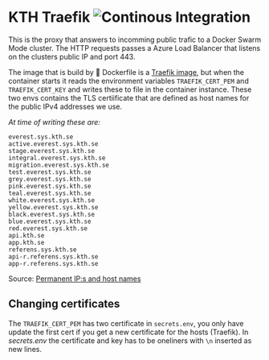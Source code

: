 # KTH Traefik ![Continous Integration](https://github.com/KTH/kth-azure-app/actions/workflows/main.yml/badge.svg)

This is the proxy that answers to incomming public trafic to a Docker Swarm Mode cluster. The HTTP requests passes a Azure Load Balancer that listens on the clusters public IP and port 443.

The image that is build by :whale: Dockerfile is a [Traefik image](https://traefik.io/), but when the container starts it reads the environment variables `TRAEFIK_CERT_PEM` and `TRAEFIK_CERT_KEY` and writes these to file in the container instance. These two envs contains the TLS certiificate that are defined as host names for the public IPv4 addresses we use.

_At time of writing these are:_

```text
everest.sys.kth.se
active.everest.sys.kth.se
stage.everest.sys.kth.se
integral.everest.sys.kth.se
migration.everest.sys.kth.se
test.everest.sys.kth.se
grey.everest.sys.kth.se
pink.everest.sys.kth.se
teal.everest.sys.kth.se
white.everest.sys.kth.se
yellow.everest.sys.kth.se
black.everest.sys.kth.se
blue.everest.sys.kth.se
red.everest.sys.kth.se
api.kth.se
app.kth.se
referens.sys.kth.se
api-r.referens.sys.kth.se
app-r.referens.sys.kth.se
```

Source: [Permanent IP:s and host names](https://confluence.sys.kth.se/confluence/pages/viewpage.action?pageId=32967814)


## Changing certificates
The `TRAEFIK_CERT_PEM` has two certificate in `secrets.env`, you only have update the first cert if you get a new certificate for the hosts (Traefik). In _secrets.env_ the certificate and key has to be oneliners with `\n` inserted as new lines.
